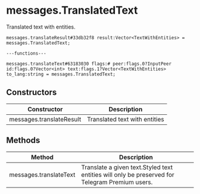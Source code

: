 # messages.TranslatedText
Translated text with entities.

```
messages.translateResult#33db32f8 result:Vector<TextWithEntities> = messages.TranslatedText;

---functions---

messages.translateText#63183030 flags:# peer:flags.0?InputPeer id:flags.0?Vector<int> text:flags.1?Vector<TextWithEntities> to_lang:string = messages.TranslatedText;
```

## Constructors
| Constructor | Description |
| ---- | ----------- |
| messages.translateResult | Translated text with entities |


## Methods
| Method | Description |
| ---- | ----------- |
| messages.translateText | Translate a given text.Styled text entities will only be preserved for Telegram Premium users. |


